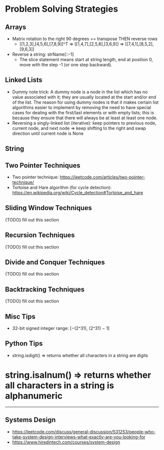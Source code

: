 # Problem Solving Strategies



## Arrays
* Matrix rotation to the right 90 degrees == transpose THEN reverse rows
    * [[1,2,3],[4,5,6],[7,8,9]]^T => [[1,4,7],[2,5,8],[3,6,9]] => [[7,4,1],[8,5,2],[9,6,3]]
* Reverse a string: strName[::-1]
    * The slice statement means start at string length, end at position 0, move with the step -1 (or one step backward).

## Linked Lists
* Dummy note trick: A dummy node is a node in the list which has no value associated with it; they are usually located at the start and/or end of the list. The reason for using dummy nodes is that it makes certain list algorithms easier to implement by removing the need to have special cases for dealing with the first/last elements or with empty lists; this is because they ensure that there will always be at least at least one node.
* Reversing a singly-linked list (iterative): keep pointers to previous node, current node, and next node => keep shifting to the right and swap direction until current node is None

## String

## Two Pointer Techniques
* Two pointer technique: https://leetcode.com/articles/two-pointer-technique/
* Tortoise and Hare algorithm (for cycle detection): https://en.wikipedia.org/wiki/Cycle_detection#Tortoise_and_hare

## Sliding Window Techniques
{TODO} fill out this section


## Recursion Techniques
{TODO} fill out this section

## Divide and Conquer Techniques
{TODO} fill out this section

## Backtracking Techniques
{TODO} fill out this section

## Misc Tips
* 32-bit signed integer range: [−(2^31),  (2^31) − 1]

## Python Tips
* string.isdigit() => returns whether all characters in a string are digits
# string.isalnum() => returns whether all characters in a string is alphanumeric

---


## Systems Design
* https://leetcode.com/discuss/general-discussion/531253/people-who-take-system-design-interviews-what-exactly-are-you-looking-for
* https://www.hiredintech.com/courses/system-design

